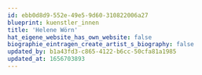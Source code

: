 ```yaml
---
id: ebb0d8d9-552e-49e5-9d60-310822006a27
blueprint: kuenstler_innen
title: 'Helene Wörn'
hat_eigene_website_has_own_website: false
biographie_eintragen_create_artist_s_biography: false
updated_by: b1a43fd3-c865-4122-b6cc-50cfa81a1985
updated_at: 1656703893
---
```

